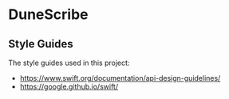 # DuneScribe

## Style Guides

The style guides used in this project:

- https://www.swift.org/documentation/api-design-guidelines/
- https://google.github.io/swift/
